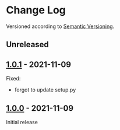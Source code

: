 Change Log
==========

Versioned according to [Semantic Versioning](http://semver.org/).

## Unreleased

## [1.0.1] - 2021-11-09

Fixed:

  * forgot to update setup.py

## [1.0.0] - 2021-11-09

Initial release

<!-- link-labels -->
[1.0.1]: ../../compare/v1.0.1...v1.0.0
[1.0.0]: ../../compare/HEAD...v1.0.0
